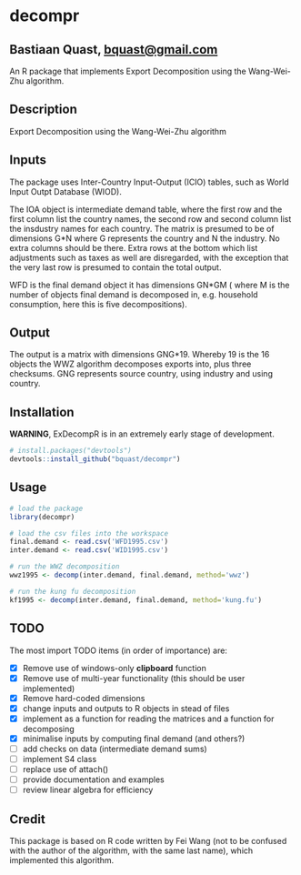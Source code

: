 decompr
======================================
Bastiaan Quast, bquast@gmail.com
--------------------------------------
An R package that implements Export Decomposition using the Wang-Wei-Zhu algorithm. 

Description
--------------------------------------
Export Decomposition using the Wang-Wei-Zhu algorithm

Inputs
--------------------------------------
The package uses Inter-Country Input-Output (ICIO) tables, such as World Input Outpt Database (WIOD).

The IOA object is intermediate demand table, where the first row and the first column list the country names, the second row and second column list the insdustry names for each country. The matrix is presumed to be of dimensions G*N where G represents the country and N the industry. No extra columns should be there. Extra rows at the bottom which list adjustments such as taxes as well are disregarded, with the exception that the very last row is presumed to contain the total output.

WFD is the final demand object it has dimensions GN*GM ( where M is the number of objects final demand is decomposed in, e.g. household consumption, here this is five decompositions).

Output
--------------------------------------
The output is a matrix with dimensions GNG*19. Whereby 19 is the 16 objects the WWZ algorithm decomposes exports into, plus three checksums. GNG represents source country, using industry and using country.


Installation
--------------------------------------
**WARNING**, ExDecompR is in an extremely early stage of development.

```R
# install.packages("devtools")
devtools::install_github("bquast/decompr")
```


Usage
--------------------------------------
```R
# load the package
library(decompr)

# load the csv files into the workspace
final.demand <- read.csv('WFD1995.csv')
inter.demand <- read.csv('WID1995.csv')

# run the WWZ decomposition
wwz1995 <- decomp(inter.demand, final.demand, method='wwz')

# run the kung fu decomposition
kf1995 <- decomp(inter.demand, final.demand, method='kung.fu')
```

TODO
--------------------------------------
The most import TODO items (in order of importance) are:

- [x] Remove use of windows-only **clipboard** function
- [x] Remove use of multi-year functionality (this should be user implemented)
- [x] Remove hard-coded dimensions
- [x] change inputs and outputs to R objects in stead of files
- [x] implement as a function for reading the matrices and a function for decomposing
- [x] minimalise inputs by computing final demand (and others?)
- [ ] add checks on data (intermediate demand sums)
- [ ] implement S4 class
- [ ] replace use of attach()
- [ ] provide documentation and examples
- [ ] review linear algebra for efficiency

Credit
--------------------------------------
This package is based on R code written by Fei Wang (not to be confused with the author of the algorithm, with the same last name), which implemented this algorithm.
